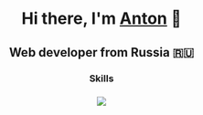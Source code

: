 <h1 align="center">Hi there, I'm <a href="https://t.me/anton_aladin" target="_blank">Anton</a> 
🖖</h1>
<h2 align="center">Web developer from Russia 🇷🇺</h2>
<h3 align="center">Skills</h3>
<h3 align="center"><img src="https://skillicons.dev/icons?i=html,css,scss,less,js,ts,vue,pinia,pug,figma,npm,vite,php,laravel,mysql,git,postman,jest,azure,docker,vscode,visualstudio&theme=dark"></h3>

<!--
**c0mixz0ne/c0mixz0ne** is a ✨ _special_ ✨ repository because its `README.md` (this file) appears on your GitHub profile.

Here are some ideas to get you started:

- 🔭 I’m currently working on ...
- 🌱 I’m currently learning ...
- 👯 I’m looking to collaborate on ...
- 🤔 I’m looking for help with ...
- 💬 Ask me about ...
- 📫 How to reach me: ...
- 😄 Pronouns: ...
- ⚡ Fun fact: ...
-->
